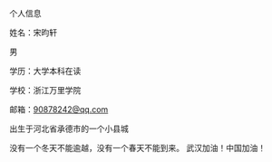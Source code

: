 个人信息

姓名：宋昀轩    

男

学历：大学本科在读

学校：浙江万里学院

邮箱：90878242@qq.com

出生于河北省承德市的一个小县城

没有一个冬天不能逾越，没有一个春天不能到来。
武汉加油！中国加油！
